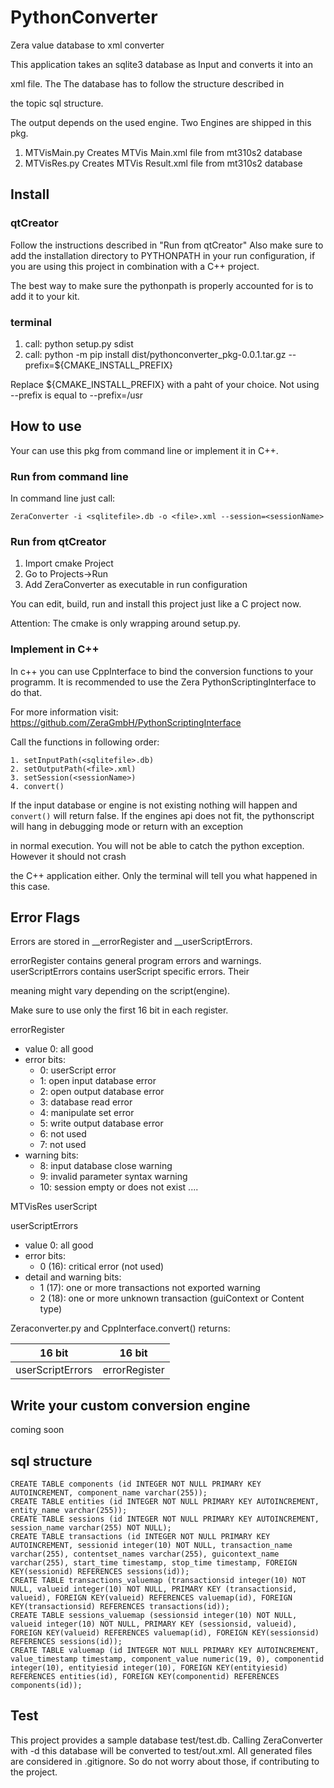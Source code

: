 # PythonConverter
Zera value database to xml converter

This application takes an sqlite3 database as Input and converts it into an

xml file. The The database has to follow the structure described in

the topic sql structure.

The output depends on the used engine. Two Engines are shipped in this pkg.
1. MTVisMain.py
Creates MTVis Main.xml file from mt310s2 database
2. MTVisRes.py
Creates MTVis Result.xml file from mt310s2 database

## Install

### qtCreator

Follow  the instructions described in "Run from qtCreator"
Also make sure to add the installation directory to PYTHONPATH in your run configuration, if you are using this project
in combination with a C++ project.

The best way to make sure the pythonpath is properly accounted for is to add it to your kit.

### terminal

1. call: python setup.py sdist
2. call: python -m pip install dist/pythonconverter_pkg-0.0.1.tar.gz --prefix=${CMAKE_INSTALL_PREFIX}

Replace ${CMAKE_INSTALL_PREFIX} with a paht of your choice. Not using --prefix is equal to
--prefix=/usr

## How to use

Your can use this pkg from command line or implement it in C++.

### Run from command line

In command line just call:

```
ZeraConverter -i <sqlitefile>.db -o <file>.xml --session=<sessionName>
```

### Run from qtCreator

1. Import cmake Project
2. Go to Projects->Run
3. Add ZeraConverter as executable in run configuration

You can edit, build, run and install this project just like a C project now.

Attention: The cmake is only wrapping around setup.py.

### Implement in C++

In c++ you can use CppInterface to bind the conversion functions to your programm.
It is recommended to use the Zera PythonScriptingInterface to do that.

For more information visit: https://github.com/ZeraGmbH/PythonScriptingInterface

Call the functions in following order:
```
1. setInputPath(<sqlitefile>.db)
2. setOutputPath(<file>.xml)
3. setSession(<sessionName>)
4. convert()
```
If the input database or engine is not existing nothing will happen and ```convert()``` will return false.
If the engines api does not fit, the pythonscript will hang in debugging mode or return with an exception

in normal execution. You will not be able to catch the python exception. However it should not crash

the C++ application either. Only the terminal will tell you what happened in this case.

## Error Flags

Errors are stored in __errorRegister and __userScriptErrors.

errorRegister contains general program errors and warnings.
userScriptErrors contains userScript specific errors. Their

meaning might vary depending on the script(engine).

Make sure to use only the first 16 bit in each register.

errorRegister
   - value 0: all good
- error bits:
   - 0: userScript error
   - 1: open input database error
   - 2: open output database error
   - 3: database read error
   - 4: manipulate set error
   - 5: write output database error
   - 6: not used
   - 7: not used
- warning bits:
   - 8: input database close warning
   - 9: invalid parameter syntax warning
   - 10: session empty or does not exist
    ....

MTVisRes userScript

userScriptErrors
  - value 0: all good
- error bits:
  - 0 (16): critical error (not used)
- detail and warning bits:
  - 1 (17): one or more transactions not exported warning
  - 2 (18): one or more unknown transaction (guiContext or Content type)

Zeraconverter.py and CppInterface.convert() returns:

|16 bit| 16 bit |
|------|--------|
|userScriptErrors|errorRegister|

## Write your custom conversion engine

coming soon

## sql structure

```
CREATE TABLE components (id INTEGER NOT NULL PRIMARY KEY AUTOINCREMENT, component_name varchar(255));
CREATE TABLE entities (id INTEGER NOT NULL PRIMARY KEY AUTOINCREMENT, entity_name varchar(255));
CREATE TABLE sessions (id INTEGER NOT NULL PRIMARY KEY AUTOINCREMENT, session_name varchar(255) NOT NULL);
CREATE TABLE transactions (id INTEGER NOT NULL PRIMARY KEY AUTOINCREMENT, sessionid integer(10) NOT NULL, transaction_name varchar(255), contentset_names varchar(255), guicontext_name varchar(255), start_time timestamp, stop_time timestamp, FOREIGN KEY(sessionid) REFERENCES sessions(id));
CREATE TABLE transactions_valuemap (transactionsid integer(10) NOT NULL, valueid integer(10) NOT NULL, PRIMARY KEY (transactionsid, valueid), FOREIGN KEY(valueid) REFERENCES valuemap(id), FOREIGN KEY(transactionsid) REFERENCES transactions(id));
CREATE TABLE sessions_valuemap (sessionsid integer(10) NOT NULL, valueid integer(10) NOT NULL, PRIMARY KEY (sessionsid, valueid), FOREIGN KEY(valueid) REFERENCES valuemap(id), FOREIGN KEY(sessionsid) REFERENCES sessions(id));
CREATE TABLE valuemap (id INTEGER NOT NULL PRIMARY KEY AUTOINCREMENT, value_timestamp timestamp, component_value numeric(19, 0), componentid integer(10), entityiesid integer(10), FOREIGN KEY(entityiesid) REFERENCES entities(id), FOREIGN KEY(componentid) REFERENCES components(id));
```

## Test

This project provides a sample database test/test.db. Calling ZeraConverter with -d this database will be converted to test/out.xml.
All generated files are considered in .gitignore. So do not worry about those, if contributing to the project.

